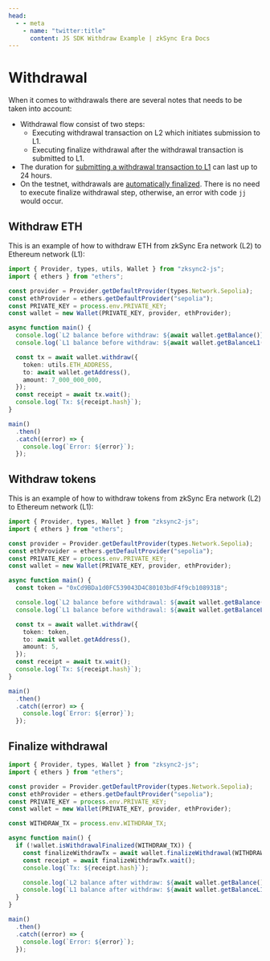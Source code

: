 ```yaml
---
head:
  - - meta
    - name: "twitter:title"
      content: JS SDK Withdraw Example | zkSync Era Docs
---
```


# Withdrawal

When it comes to withdrawals there are several notes that needs to be taken into account:

- Withdrawal flow consist of two steps:
  - Executing withdrawal transaction on L2 which initiates submission to L1.
  - Executing finalize withdrawal after the withdrawal transaction is submitted to L1.
- The duration for [submitting a withdrawal transaction to L1](../../../../reference/troubleshooting/withdrawal-delay.md)
  can last up to 24 hours.
- On the testnet, withdrawals are [automatically finalized](../../../../reference/concepts/bridging-asset.md#withdrawals-to-l1).
  There is no need to execute finalize withdrawal step, otherwise, an error with code `jj` would occur.

## Withdraw ETH

This is an example of how to withdraw ETH from zkSync Era network (L2) to Ethereum network (L1):

```ts
import { Provider, types, utils, Wallet } from "zksync2-js";
import { ethers } from "ethers";

const provider = Provider.getDefaultProvider(types.Network.Sepolia);
const ethProvider = ethers.getDefaultProvider("sepolia");
const PRIVATE_KEY = process.env.PRIVATE_KEY;
const wallet = new Wallet(PRIVATE_KEY, provider, ethProvider);

async function main() {
  console.log(`L2 balance before withdraw: ${await wallet.getBalance()}`);
  console.log(`L1 balance before withdraw: ${await wallet.getBalanceL1()}`);

  const tx = await wallet.withdraw({
    token: utils.ETH_ADDRESS,
    to: await wallet.getAddress(),
    amount: 7_000_000_000,
  });
  const receipt = await tx.wait();
  console.log(`Tx: ${receipt.hash}`);
}

main()
  .then()
  .catch((error) => {
    console.log(`Error: ${error}`);
  });
```

## Withdraw tokens

This is an example of how to withdraw tokens from zkSync Era network (L2) to Ethereum network (L1):

```ts
import { Provider, types, Wallet } from "zksync2-js";
import { ethers } from "ethers";

const provider = Provider.getDefaultProvider(types.Network.Sepolia);
const ethProvider = ethers.getDefaultProvider("sepolia");
const PRIVATE_KEY = process.env.PRIVATE_KEY;
const wallet = new Wallet(PRIVATE_KEY, provider, ethProvider);

async function main() {
  const token = "0xCd9BDa1d0FC539043D4C80103bdF4f9cb108931B";

  console.log(`L2 balance before withdrawal: ${await wallet.getBalance()}`);
  console.log(`L1 balance before withdrawal: ${await wallet.getBalanceL1()}`);

  const tx = await wallet.withdraw({
    token: token,
    to: await wallet.getAddress(),
    amount: 5,
  });
  const receipt = await tx.wait();
  console.log(`Tx: ${receipt.hash}`);
}

main()
  .then()
  .catch((error) => {
    console.log(`Error: ${error}`);
  });
```

## Finalize withdrawal

```ts
import { Provider, types, Wallet } from "zksync2-js";
import { ethers } from "ethers";

const provider = Provider.getDefaultProvider(types.Network.Sepolia);
const ethProvider = ethers.getDefaultProvider("sepolia");
const PRIVATE_KEY = process.env.PRIVATE_KEY;
const wallet = new Wallet(PRIVATE_KEY, provider, ethProvider);

const WITHDRAW_TX = process.env.WITHDRAW_TX;

async function main() {
  if (!wallet.isWithdrawalFinalized(WITHDRAW_TX)) {
    const finalizeWithdrawTx = await wallet.finalizeWithdrawal(WITHDRAW_TX);
    const receipt = await finalizeWithdrawTx.wait();
    console.log(`Tx: ${receipt.hash}`);

    console.log(`L2 balance after withdraw: ${await wallet.getBalance()}`);
    console.log(`L1 balance after withdraw: ${await wallet.getBalanceL1()}`);
  }
}

main()
  .then()
  .catch((error) => {
    console.log(`Error: ${error}`);
  });
```
